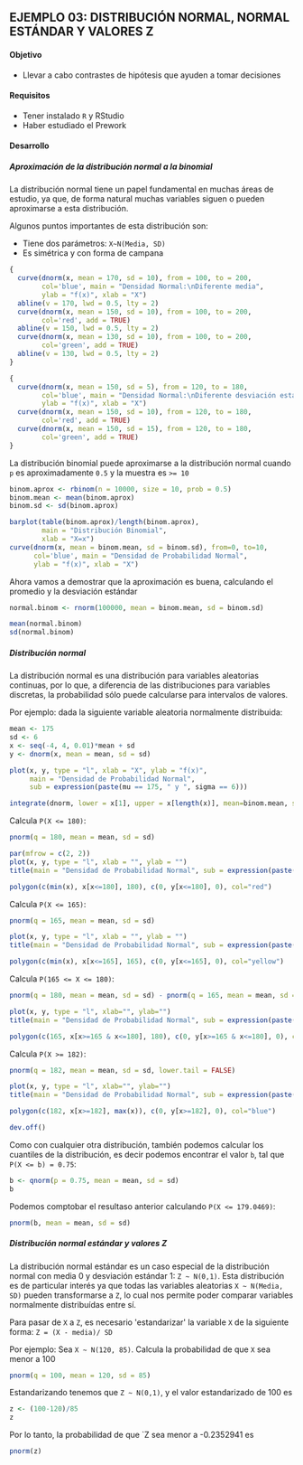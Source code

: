 ## EJEMPLO 03: DISTRIBUCIÓN NORMAL, NORMAL ESTÁNDAR Y VALORES Z

#### Objetivo

- Llevar a cabo contrastes de hipótesis que ayuden a tomar decisiones

#### Requisitos

- Tener instalado `R` y RStudio
- Haber estudiado el Prework

#### Desarrollo

##### Aproximación de la distribución normal a la binomial
La distribución normal tiene un papel fundamental en muchas áreas de estudio, ya que, 
de forma natural muchas variables siguen o pueden aproximarse a esta distribución.

Algunos puntos importantes de esta distribución son:
- Tiene dos parámetros: `X~N(Media, SD)`
- Es simétrica y con forma de campana
```R
{
  curve(dnorm(x, mean = 170, sd = 10), from = 100, to = 200, 
        col='blue', main = "Densidad Normal:\nDiferente media",
        ylab = "f(x)", xlab = "X")
  abline(v = 170, lwd = 0.5, lty = 2)
  curve(dnorm(x, mean = 150, sd = 10), from = 100, to = 200, 
        col='red', add = TRUE)
  abline(v = 150, lwd = 0.5, lty = 2)
  curve(dnorm(x, mean = 130, sd = 10), from = 100, to = 200, 
        col='green', add = TRUE)
  abline(v = 130, lwd = 0.5, lty = 2)
}

{
  curve(dnorm(x, mean = 150, sd = 5), from = 120, to = 180, 
        col='blue', main = "Densidad Normal:\nDiferente desviación estándar",
        ylab = "f(x)", xlab = "X")
  curve(dnorm(x, mean = 150, sd = 10), from = 120, to = 180, 
        col='red', add = TRUE)
  curve(dnorm(x, mean = 150, sd = 15), from = 120, to = 180, 
        col='green', add = TRUE)
}
```

La distribución binomial puede aproximarse a la distribución normal cuando `p` es 
aproximadamente `0.5` y la muestra es `>= 10`
```R
binom.aprox <- rbinom(n = 10000, size = 10, prob = 0.5)
binom.mean <- mean(binom.aprox)
binom.sd <- sd(binom.aprox)

barplot(table(binom.aprox)/length(binom.aprox),
        main = "Distribución Binomial", 
        xlab = "X=x")
curve(dnorm(x, mean = binom.mean, sd = binom.sd), from=0, to=10, 
      col='blue', main = "Densidad de Probabilidad Normal",
      ylab = "f(x)", xlab = "X")
```

Ahora vamos a demostrar que la aproximación es buena, calculando el promedio y la 
desviación estándar
```R
normal.binom <- rnorm(100000, mean = binom.mean, sd = binom.sd)

mean(normal.binom)
sd(normal.binom)
```

##### Distribución normal
La distribución normal es una distribución para variables aleatorias continuas, 
por lo que, a diferencia de las distribuciones para variables discretas, la 
probabilidad sólo puede calcularse para intervalos de valores.

Por ejemplo: dada la siguiente variable aleatoria normalmente distribuida:
```R
mean <- 175
sd <- 6
x <- seq(-4, 4, 0.01)*mean + sd
y <- dnorm(x, mean = mean, sd = sd) 

plot(x, y, type = "l", xlab = "X", ylab = "f(x)",
     main = "Densidad de Probabilidad Normal", 
     sub = expression(paste(mu == 175, " y ", sigma == 6)))

integrate(dnorm, lower = x[1], upper = x[length(x)], mean=binom.mean, sd = binom.sd)
```

Calcula `P(X <= 180)`:
```R
pnorm(q = 180, mean = mean, sd = sd)

par(mfrow = c(2, 2))
plot(x, y, type = "l", xlab = "", ylab = "")
title(main = "Densidad de Probabilidad Normal", sub = expression(paste(mu == 175, " y ", sigma == 6)))

polygon(c(min(x), x[x<=180], 180), c(0, y[x<=180], 0), col="red")
```

Calcula `P(X <= 165)`:
```R
pnorm(q = 165, mean = mean, sd = sd)

plot(x, y, type = "l", xlab = "", ylab = "")
title(main = "Densidad de Probabilidad Normal", sub = expression(paste(mu == 175, " y ", sigma == 6)))

polygon(c(min(x), x[x<=165], 165), c(0, y[x<=165], 0), col="yellow")
```

Calcula `P(165 <= X <= 180)`:
```R
pnorm(q = 180, mean = mean, sd = sd) - pnorm(q = 165, mean = mean, sd = sd)

plot(x, y, type = "l", xlab="", ylab="")
title(main = "Densidad de Probabilidad Normal", sub = expression(paste(mu == 175, " y ", sigma == 6)))

polygon(c(165, x[x>=165 & x<=180], 180), c(0, y[x>=165 & x<=180], 0), col="green")
```

Calcula `P(X >= 182)`:
```R
pnorm(q = 182, mean = mean, sd = sd, lower.tail = FALSE)

plot(x, y, type = "l", xlab="", ylab="")
title(main = "Densidad de Probabilidad Normal", sub = expression(paste(mu == 175, " y ", sigma == 6)))

polygon(c(182, x[x>=182], max(x)), c(0, y[x>=182], 0), col="blue")

dev.off()
```

Como con cualquier otra distribución, también podemos calcular los cuantiles de la 
distribución, es decir podemos encontrar el valor `b`, tal que `P(X <= b) = 0.75`:
```R
b <- qnorm(p = 0.75, mean = mean, sd = sd)
b
```

Podemos comptobar el resultaso anterior calculando `P(X <= 179.0469)`:
```R
pnorm(b, mean = mean, sd = sd)
```

##### Distribución normal estándar y valores Z
La distribución normal estándar es un caso especial de la distribución normal 
con media 0 y desviación estándar 1: `Z ~ N(0,1)`. Esta distribución es de particular 
interés ya que todas las variables aleatorias `X ~ N(Media, SD)` pueden transformarse a
`Z`, lo cual nos permite poder comparar variables normalmente distribuídas entre sí.

Para pasar de `X` a `Z`, es necesario 'estandarizar' la variable `X` de la siguiente forma:
`Z = (X - media)/ SD`

Por ejemplo: Sea `X ~ N(120, 85)`. Calcula la probabilidad de que `X` sea menor a 100
```R
pnorm(q = 100, mean = 120, sd = 85)
```

Estandarizando tenemos que `Z ~ N(0,1)`, y el valor estandarizado de 100 es
```R
z <- (100-120)/85
z
```

Por lo tanto, la probabilidad de que `Z sea menor a -0.2352941 es
```R
pnorm(z)
```
